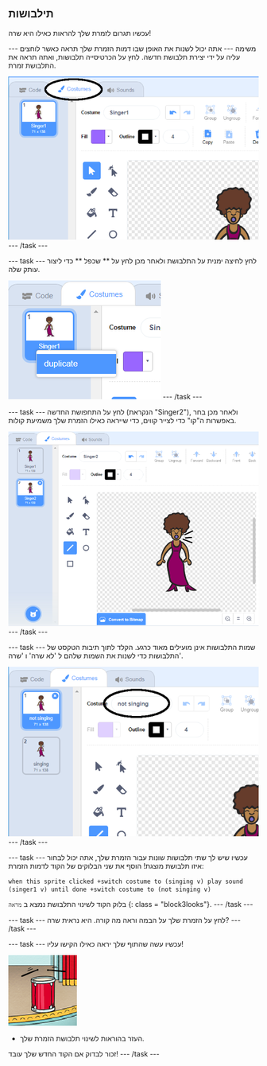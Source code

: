 ## תילבושות

עכשיו תגרום לזמרת שלך להראות כאילו היא שרה!

\--- משימה \--- אתה יכול לשנות את האופן שבו דמות הזמרת שלך תראה כאשר לוחצים עליה על ידי יצירת תלבושת חדשה. לחץ על הכרטיסייה תלבושות, ואתה תראה את התלבושת זמרת.

![צילום מסך](images/band-singer-costume-annotated.png) \--- /task \---

\--- task \--- לחץ לחיצה ימנית על התלבושת ולאחר מכן לחץ על ** שכפל ** כדי ליצור עותק שלה.

![צילום מסך](images/band-singer-duplicate.png) \--- /task \---

\--- task \--- לחץ על התחפושת החדשה (הנקראת "Singer2"), ולאחר מכן בחר באפשרות ה"קו" כדי לצייר קווים, כדי שייראה כאילו הזמרת שלך משמיעת קולות.

![צילום מסך](images/band-singer-click.png) \--- /task \---

\--- task \--- שמות התלבושות אינן מועילים מאוד כרגע. הקלד לתוך תיבות הטקסט של התלבושות כדי לשנות את השמות שלהם ל 'לא שרה' ו 'שרה'.

![צילום מסך](images/band-singer-name-annotated.png) \--- /task \---

\--- task \--- עכשיו שיש לך שתי תלבושות שונות עבור הזמרת שלך, אתה יכול לבחור איזו תלבושת מוצגת! הוסף את שני הבלוקים של הקוד לדמות הזמרת:

```blocks3
when this sprite clicked +switch costume to (singing v) play sound (singer1 v) until done +switch costume to (not singing v)
```

בלוק הקוד לשינוי התלבושת נמצא ב ` מראה ` {: class = "block3looks"}. \--- /task \---

\--- task \--- לחץ על הזמרת שלך על הבמה וראה מה קורה. היא נראית שרה? \--- /task \---

\--- task \--- עכשיו עשה שהתוף שלך יראה כאילו הקישו עליו!

![צילום מסך](images/band-drum-final.png)

- העזר בהוראות לשינוי תלבושת הזמרת שלך.

זכור לבדוק אם הקוד החדש שלך עובד! \--- /task \---